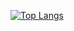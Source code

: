 [![Top Langs](https://github-readme-stats.vercel.app/api/top-langs/?username=hugojhonathan&langs_count=9&layout=default&show_icons=true&bg_color=0d1117&border_color=0d1117&text_color=c9d1d9&title_color=c9d1d9)](https://github.com/anuraghazra/github-readme-stats)
